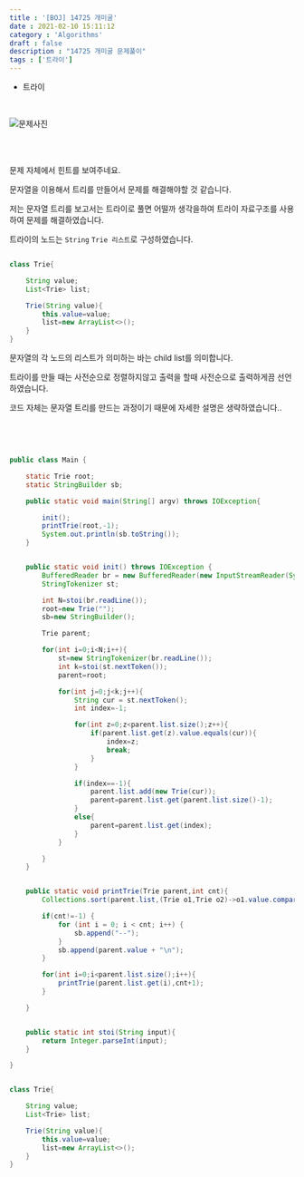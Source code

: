 ```yaml
---
title : '[BOJ] 14725 개미굴'
date : 2021-02-10 15:11:12
category : 'Algorithms'
draft : false
description : "14725 개미굴 문제풀이"
tags : ['트라이']
---
```


* 트라이


<br/>

![문제사진]()

<br/>


<br/>

문제 자체에서 힌트를 보여주네요.

문자열을 이용해서 트리를 만들어서 문제를 해결해야할 것 같습니다.

저는 문자열 트리를 보고서는 트라이로 풀면 어떨까 생각을하여 트라이 자료구조를 사용하여 문제를 해결하였습니다.

트라이의 노드는 `String` `Trie 리스트`로 구성하였습니다.

```java

class Trie{

    String value;
    List<Trie> list;

    Trie(String value){
        this.value=value;
        list=new ArrayList<>();
    }
}

```

문자열의 각 노드의 리스트가 의미하는 바는 child list를 의미합니다.

트라이를 만들 때는 사전순으로 정렬하지않고 출력을 할때 사전순으로 출력하게끔 선언하였습니다.

코드 자체는 문자열 트리를 만드는 과정이기 때문에 자세한 설명은 생략하였습니다..



<br/> <br/>

```java

public class Main {

    static Trie root;
    static StringBuilder sb;

    public static void main(String[] argv) throws IOException{

        init();
        printTrie(root,-1);
        System.out.println(sb.toString());
    }


    public static void init() throws IOException {
        BufferedReader br = new BufferedReader(new InputStreamReader(System.in));
        StringTokenizer st;

        int N=stoi(br.readLine());
        root=new Trie("");
        sb=new StringBuilder();

        Trie parent;

        for(int i=0;i<N;i++){
            st=new StringTokenizer(br.readLine());
            int k=stoi(st.nextToken());
            parent=root;

            for(int j=0;j<k;j++){
                String cur = st.nextToken();
                int index=-1;

                for(int z=0;z<parent.list.size();z++){
                    if(parent.list.get(z).value.equals(cur)){
                        index=z;
                        break;
                    }
                }

                if(index==-1){
                    parent.list.add(new Trie(cur));
                    parent=parent.list.get(parent.list.size()-1);
                }
                else{
                    parent=parent.list.get(index);
                }
            }

        }
    }


    public static void printTrie(Trie parent,int cnt){
        Collections.sort(parent.list,(Trie o1,Trie o2)->o1.value.compareTo(o2.value));

        if(cnt!=-1) {
            for (int i = 0; i < cnt; i++) {
                sb.append("--");
            }
            sb.append(parent.value + "\n");
        }

        for(int i=0;i<parent.list.size();i++){
            printTrie(parent.list.get(i),cnt+1);
        }

    }


    public static int stoi(String input){
        return Integer.parseInt(input);
    }

}


class Trie{

    String value;
    List<Trie> list;

    Trie(String value){
        this.value=value;
        list=new ArrayList<>();
    }
}

```